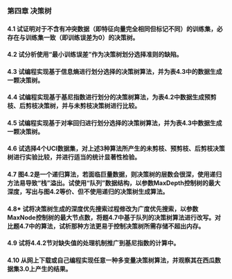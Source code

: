 ### 第四章 决策树

#### 4.1 试证明对于不含有冲突数据（即特征向量完全相同但标记不同）的训练集，必存在与训练集一致（即训练误差为0）的决策树。

#### 4.2 试分析使用“最小训练误差”作为决策树划分选择准则的缺陷。

#### 4.3 试编程实现基于信息熵进行划分选择的决策树算法，并为表4.3中的数据生成一颗决策树。

#### 4.4 试编程实现基于基尼指数进行划分的决策树算法，为表4.2中数据生成预剪枝、后剪枝决策树，并与未剪枝决策树进行比较。

#### 4.5 试编程实现基于对率回归进行划分选择的决策树算法，并为表4.3中数据生成一颗决策树。

#### 4.6 试选择4个UCI数据集，对上述3种算法所产生的未剪枝、预剪枝、后剪枝决策树进行实验比较，并进行适当的统计显著性检验。

#### 4.7 图4.2是一个递归算法，若面临巨量数据，则决策树的层数会很深，使用递归方法易导致“栈”溢出。试使用“队列”数据结构，以参数MaxDepth控制树的最大深度，写出与图4.2等价、但不使用递归的决策树生成算法。

#### 4.8* 试将决策树生成的深度优先搜索过程修改为广度优先搜索，以参数MaxNode控制树的最大节点数，将题4.7中基于队列的决策树算法进行改写。对比题4.7中的算法，试析那种方法更易于控制决策树所需存储不超出内存。

#### 4.9 试将4.4.2节对缺失值的处理机制推广到基尼指数的计算中。

#### 4.10 从网上下载或自己编程实现任意一种多变量决策树算法，并观察其在西瓜数据集3.0上产生的结果。
